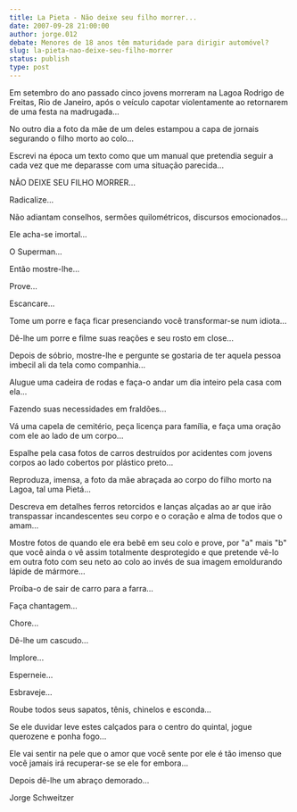 ```yaml
---
title: La Pieta - Não deixe seu filho morrer...
date: 2007-09-28 21:00:00
author: jorge.012
debate: Menores de 18 anos têm maturidade para dirigir automóvel?
slug: la-pieta-nao-deixe-seu-filho-morrer
status: publish 
type: post
---
```


  

Em setembro do ano passado cinco jovens morreram na Lagoa Rodrigo de Freitas, Rio de Janeiro, após o veículo capotar violentamente ao retornarem de uma festa na madrugada...  

No outro dia a foto da mãe de um deles estampou a capa de jornais segurando o filho morto ao colo...  

Escrevi na época um texto como que um manual que pretendia seguir a cada vez que me deparasse com uma situação parecida...  

  

NÃO DEIXE SEU FILHO MORRER...  

  

  

  

  

  

  

  

Radicalize...  

  

Não adiantam conselhos, sermões quilométricos, discursos emocionados...  

  

Ele acha-se imortal...  

  

O Superman...  

  

Então mostre-lhe...  

  

Prove...  

  

Escancare...  

  

Tome um porre e faça ficar presenciando você transformar-se num idiota...  

  

Dê-lhe um porre e filme suas reações e seu rosto em close...  

  

Depois de sóbrio, mostre-lhe e pergunte se gostaria de ter aquela pessoa imbecil ali da tela como companhia...  

  

Alugue uma cadeira de rodas e faça-o andar um dia inteiro pela casa com ela...  

  

Fazendo suas necessidades em fraldões...  

  

Vá uma capela de cemitério, peça licença para família, e faça uma oração com ele ao lado de um corpo...  

  

Espalhe pela casa fotos de carros destruídos por acidentes com jovens corpos ao lado cobertos por plástico preto...  

  

Reproduza, imensa, a foto da mãe abraçada ao corpo do filho morto na Lagoa, tal uma Pietá...  

  

Descreva em detalhes ferros retorcidos e lanças alçadas ao ar que irão transpassar incandescentes seu corpo e o coração e alma de todos que o amam...  

  

Mostre fotos de quando ele era bebê em seu colo e prove, por "a" mais "b" que você ainda o vê assim totalmente desprotegido e que pretende vê-lo em outra foto com seu neto ao colo ao invés de sua imagem emoldurando lápide de mármore...  

  

Proíba-o de sair de carro para a farra...  

  

Faça chantagem...  

  

Chore...  

  

Dê-lhe um cascudo...  

  

Implore...  

  

Esperneie...  

  

Esbraveje...  

  

Roube todos seus sapatos, tênis, chinelos e esconda...  

  

Se ele duvidar leve estes calçados para o centro do quintal, jogue querozene e ponha fogo...  

  

Ele vai sentir na pele que o amor que você sente por ele é tão imenso que você jamais irá recuperar-se se ele for embora...  

  

Depois dê-lhe um abraço demorado...  

  

  

Jorge Schweitzer  

